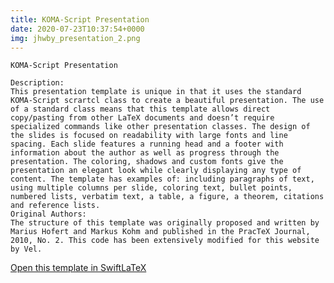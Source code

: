 ```yaml
---
title: KOMA-Script Presentation
date: 2020-07-23T10:37:54+0000
img: jhwby_presentation_2.png
---
```

```
KOMA-Script Presentation

Description:
This presentation template is unique in that it uses the standard KOMA-Script scrartcl class to create a beautiful presentation. The use of a standard class means that this template allows direct copy/pasting from other LaTeX documents and doesn’t require specialized commands like other presentation classes. The design of the slides is focused on readability with large fonts and line spacing. Each slide features a running head and a footer with information about the author as well as progress through the presentation. The coloring, shadows and custom fonts give the presentation an elegant look while clearly displaying any type of content. The template has examples of: including paragraphs of text, using multiple columns per slide, coloring text, bullet points, numbered lists, verbatim text, a table, a figure, a theorem, citations and reference lists.
Original Authors:
The structure of this template was originally proposed and written by Marius Hofert and Markus Kohm and published in the PracTeX Journal, 2010, No. 2. This code has been extensively modified for this website by Vel.
```
[Open this template in SwiftLaTeX](https://www.swiftlatex.com/project.html?import=https://swiftlatex.github.io/LaTeXBoilerPlate/zips/ajjdx_presentation_2.zip&import_name=KOMA-Script%20Presentation)
